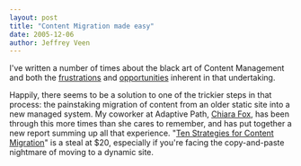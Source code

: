 ```yaml
--- 
layout: post
title: "Content Migration made easy"
date: 2005-12-06
author: Jeffrey Veen
---
```

I've written a number of times about the black art of Content Management and both the <a href="http://www.adaptivepath.com/publications/essays/archives/000315.php">frustrations</a> and <a href="http://www.veen.com/jeff/archives/000620.html">opportunities</a> inherent in that undertaking.

Happily, there seems to be a solution to one of the trickier steps in that process: the painstaking migration of content from an older static site into a new managed system. My coworker at Adaptive Path, <a href="http://www.adaptivepath.com/team/chiara.php">Chiara Fox</a>, has been through this more times than she cares to remember, and has put together a new report summing up all that experience. "<a href="http://www.adaptivepath.com/publications/reports/migration/">Ten Strategies for Content Migration</a>" is a steal at $20, especially if you're facing the copy-and-paste nightmare of moving to a dynamic site.
&#8203;